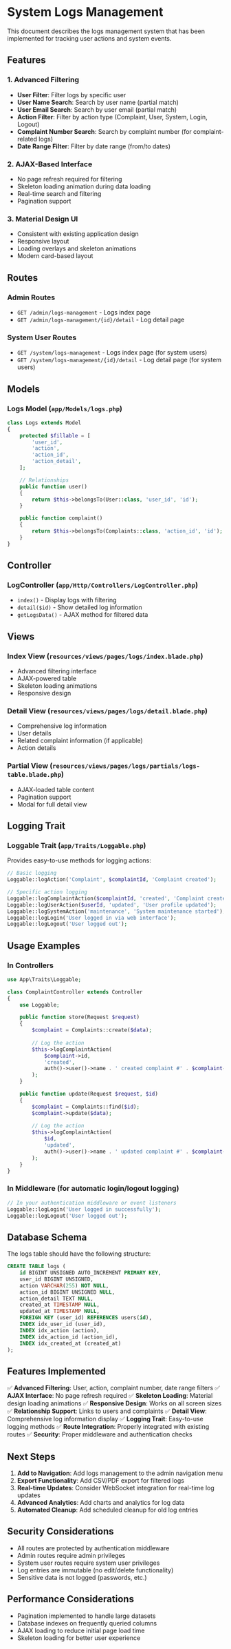 # System Logs Management

This document describes the logs management system that has been implemented for tracking user actions and system events.

## Features

### 1. Advanced Filtering
- **User Filter**: Filter logs by specific user
- **User Name Search**: Search by user name (partial match)
- **User Email Search**: Search by user email (partial match)
- **Action Filter**: Filter by action type (Complaint, User, System, Login, Logout)
- **Complaint Number Search**: Search by complaint number (for complaint-related logs)
- **Date Range Filter**: Filter by date range (from/to dates)

### 2. AJAX-Based Interface
- No page refresh required for filtering
- Skeleton loading animation during data loading
- Real-time search and filtering
- Pagination support

### 3. Material Design UI
- Consistent with existing application design
- Responsive layout
- Loading overlays and skeleton animations
- Modern card-based layout

## Routes

### Admin Routes
- `GET /admin/logs-management` - Logs index page
- `GET /admin/logs-management/{id}/detail` - Log detail page

### System User Routes
- `GET /system/logs-management` - Logs index page (for system users)
- `GET /system/logs-management/{id}/detail` - Log detail page (for system users)

## Models

### Logs Model (`app/Models/logs.php`)
```php
class Logs extends Model
{
    protected $fillable = [
        'user_id',
        'action',
        'action_id',
        'action_detail',
    ];

    // Relationships
    public function user()
    {
        return $this->belongsTo(User::class, 'user_id', 'id');
    }

    public function complaint()
    {
        return $this->belongsTo(Complaints::class, 'action_id', 'id');
    }
}
```

## Controller

### LogController (`app/Http/Controllers/LogController.php`)
- `index()` - Display logs with filtering
- `detail($id)` - Show detailed log information
- `getLogsData()` - AJAX method for filtered data

## Views

### Index View (`resources/views/pages/logs/index.blade.php`)
- Advanced filtering interface
- AJAX-powered table
- Skeleton loading animations
- Responsive design

### Detail View (`resources/views/pages/logs/detail.blade.php`)
- Comprehensive log information
- User details
- Related complaint information (if applicable)
- Action details

### Partial View (`resources/views/pages/logs/partials/logs-table.blade.php`)
- AJAX-loaded table content
- Pagination support
- Modal for full detail view

## Logging Trait

### Loggable Trait (`app/Traits/Loggable.php`)
Provides easy-to-use methods for logging actions:

```php
// Basic logging
Loggable::logAction('Complaint', $complaintId, 'Complaint created');

// Specific action logging
Loggable::logComplaintAction($complaintId, 'created', 'Complaint created by user');
Loggable::logUserAction($userId, 'updated', 'User profile updated');
Loggable::logSystemAction('maintenance', 'System maintenance started');
Loggable::logLogin('User logged in via web interface');
Loggable::logLogout('User logged out');
```

## Usage Examples

### In Controllers
```php
use App\Traits\Loggable;

class ComplaintController extends Controller
{
    use Loggable;

    public function store(Request $request)
    {
        $complaint = Complaints::create($data);
        
        // Log the action
        $this->logComplaintAction(
            $complaint->id, 
            'created', 
            auth()->user()->name . ' created complaint #' . $complaint->comp_num
        );
    }

    public function update(Request $request, $id)
    {
        $complaint = Complaints::find($id);
        $complaint->update($data);
        
        // Log the action
        $this->logComplaintAction(
            $id, 
            'updated', 
            auth()->user()->name . ' updated complaint #' . $complaint->comp_num
        );
    }
}
```

### In Middleware (for automatic login/logout logging)
```php
// In your authentication middleware or event listeners
Loggable::logLogin('User logged in successfully');
Loggable::logLogout('User logged out');
```

## Database Schema

The logs table should have the following structure:
```sql
CREATE TABLE logs (
    id BIGINT UNSIGNED AUTO_INCREMENT PRIMARY KEY,
    user_id BIGINT UNSIGNED,
    action VARCHAR(255) NOT NULL,
    action_id BIGINT UNSIGNED NULL,
    action_detail TEXT NULL,
    created_at TIMESTAMP NULL,
    updated_at TIMESTAMP NULL,
    FOREIGN KEY (user_id) REFERENCES users(id),
    INDEX idx_user_id (user_id),
    INDEX idx_action (action),
    INDEX idx_action_id (action_id),
    INDEX idx_created_at (created_at)
);
```

## Features Implemented

✅ **Advanced Filtering**: User, action, complaint number, date range filters
✅ **AJAX Interface**: No page refresh required
✅ **Skeleton Loading**: Material design loading animations
✅ **Responsive Design**: Works on all screen sizes
✅ **Relationship Support**: Links to users and complaints
✅ **Detail View**: Comprehensive log information display
✅ **Logging Trait**: Easy-to-use logging methods
✅ **Route Integration**: Properly integrated with existing routes
✅ **Security**: Proper middleware and authentication checks

## Next Steps

1. **Add to Navigation**: Add logs management to the admin navigation menu
2. **Export Functionality**: Add CSV/PDF export for filtered logs
3. **Real-time Updates**: Consider WebSocket integration for real-time log updates
4. **Advanced Analytics**: Add charts and analytics for log data
5. **Automated Cleanup**: Add scheduled cleanup for old log entries

## Security Considerations

- All routes are protected by authentication middleware
- Admin routes require admin privileges
- System user routes require system user privileges
- Log entries are immutable (no edit/delete functionality)
- Sensitive data is not logged (passwords, etc.)

## Performance Considerations

- Pagination implemented to handle large datasets
- Database indexes on frequently queried columns
- AJAX loading to reduce initial page load time
- Skeleton loading for better user experience 
